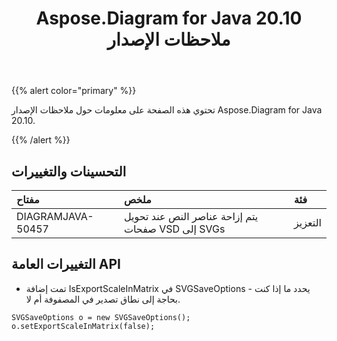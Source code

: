 ﻿---
title: Aspose.Diagram for Java 20.10 ملاحظات الإصدار
type: docs
weight: 10
url: /ar/java/aspose-diagram-for-java-20-10-release-notes/
---
{{% alert color="primary" %}}

تحتوي هذه الصفحة على معلومات حول ملاحظات الإصدار Aspose.Diagram for Java 20.10.

{{% /alert %}}
## **التحسينات والتغييرات**  ##

|**مفتاح**|**ملخص**|**فئة**|
|:- |:- |:- |
|DIAGRAMJAVA-50457|يتم إزاحة عناصر النص عند تحويل صفحات VSD إلى SVGs|التعزيز|

## التغييرات العامة API
* تمت إضافة IsExportScaleInMatrix في SVGSaveOptions - يحدد ما إذا كنت بحاجة إلى نطاق تصدير في المصفوفة أم لا.
```
SVGSaveOptions o = new SVGSaveOptions();
o.setExportScaleInMatrix(false);
```
